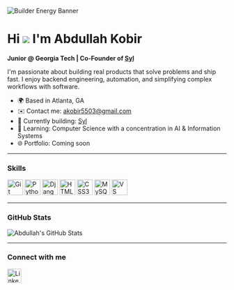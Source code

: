 ![Builder Energy Banner](https://via.placeholder.com/1200x300.png?text=I+Build+Things+That+Scale)

# Hi ![](https://user-images.githubusercontent.com/18350557/176309783-0785949b-9127-417c-8b55-ab5a4333674e.gif) I'm Abdullah Kobir

**Junior @ Georgia Tech | Co-Founder of [Syl](http://sylcampus.com)**

I'm passionate about building real products that solve problems and ship fast. I enjoy backend engineering, automation, and simplifying complex workflows with software.  

- 🌍 Based in Atlanta, GA  
- ✉️ Contact me: [akobir5503@gmail.com](mailto:akobir5503@gmail.com)  
- 🚀 Currently building: [Syl](http://sylcampus.com)  
- 🧠 Learning: Computer Science with a concentration in AI & Information Systems  
- 🌐 Portfolio: Coming soon  

---

### Skills
<p align="left">
<a href="https://git-scm.com/" target="_blank" rel="noreferrer"><img src="https://raw.githubusercontent.com/danielcranney/readme-generator/main/public/icons/skills/git-colored.svg" width="36" height="36" alt="Git" /></a>
<a href="https://www.python.org/" target="_blank" rel="noreferrer"><img src="https://raw.githubusercontent.com/danielcranney/readme-generator/main/public/icons/skills/python-colored.svg" width="36" height="36" alt="Python" /></a>
<a href="https://www.djangoproject.com/" target="_blank" rel="noreferrer"><img src="https://raw.githubusercontent.com/danielcranney/readme-generator/main/public/icons/skills/django-colored.svg" width="36" height="36" alt="Django" /></a>
<a href="https://developer.mozilla.org/en-US/docs/Glossary/HTML5" target="_blank" rel="noreferrer"><img src="https://raw.githubusercontent.com/danielcranney/readme-generator/main/public/icons/skills/html5-colored.svg" width="36" height="36" alt="HTML5" /></a>
<a href="https://developer.mozilla.org/en-US/docs/Web/CSS" target="_blank" rel="noreferrer"><img src="https://raw.githubusercontent.com/danielcranney/readme-generator/main/public/icons/skills/css3-colored.svg" width="36" height="36" alt="CSS3" /></a>
<a href="https://www.mysql.com/" target="_blank" rel="noreferrer"><img src="https://raw.githubusercontent.com/danielcranney/readme-generator/main/public/icons/skills/mysql-colored.svg" width="36" height="36" alt="MySQL" /></a>
<a href="https://code.visualstudio.com/" target="_blank" rel="noreferrer"><img src="https://cdn.jsdelivr.net/gh/devicons/devicon/icons/vscode/vscode-original.svg" width="36" height="36" alt="VS Code" /></a>
</p>

---

### GitHub Stats
<p align="left">
  <img src="https://github-readme-stats.vercel.app/api?username=AKobir5503&show_icons=true&theme=radical" alt="Abdullah's GitHub Stats" />
</p>

---

### Connect with me
<p align="left">
  <a href="https://www.linkedin.com/in/abdullk/" target="_blank" rel="noreferrer">
    <img src="https://raw.githubusercontent.com/danielcranney/readme-generator/main/public/icons/socials/linkedin.svg" width="32" height="32" alt="LinkedIn" />
  </a>
</p>
